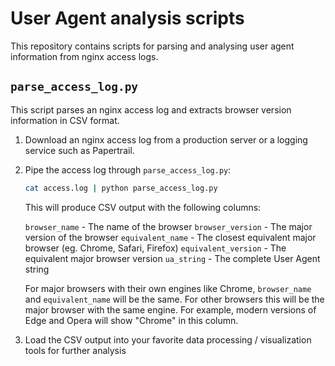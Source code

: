 # User Agent analysis scripts

This repository contains scripts for parsing and analysing user agent information
from nginx access logs.

## `parse_access_log.py`

This script parses an nginx access log and extracts browser version information
in CSV format.

1. Download an nginx access log from a production server or a logging service
   such as Papertrail.

2. Pipe the access log through `parse_access_log.py`:

   ```sh
   cat access.log | python parse_access_log.py
   ```

   This will produce CSV output with the following columns:

   `browser_name` - The name of the browser
   `browser_version` - The major version of the browser
   `equivalent_name` - The closest equivalent major browser (eg. Chrome, Safari, Firefox)
   `equivalent_version` - The equivalent major browser version
   `ua_string` - The complete User Agent string

   For major browsers with their own engines like Chrome, `browser_name` and `equivalent_name` will be the same.
   For other browsers this will be the major browser with the same engine. For example,
   modern versions of Edge and Opera will show "Chrome" in this column.

3. Load the CSV output into your favorite data processing / visualization tools for
   further analysis
